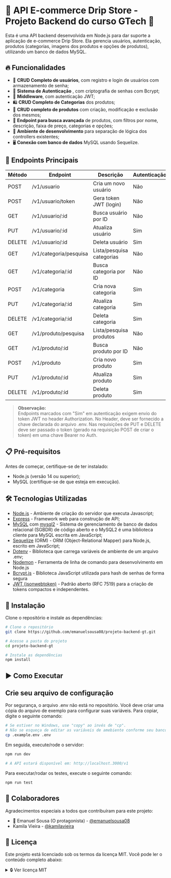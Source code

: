 # 🔌 API E-commerce Drip Store - Projeto Backend do curso GTech 🛒

Esta é uma API backend desenvolvida em Node.js para dar suporte a aplicação de e-commerce Drip Store. Ela gerencia usuários, autenticação, produtos (categorias, imagens dos produtos e opções de produtos), utilizando um banco de dados MySQL.

## 🔥 Funcionalidades

- 👤 **CRUD Completo de usuários**, com registro e login de usuários com armazenamento de senha;
- 🔐 **Sistema de Autenticação** , com criptografia de senhas com Bcrypt;
- 🔑 **Middleware**, com autenticação JWT;
- 🛍️ **CRUD Completo de Categorias** dos produtos;
- 👟 **CRUD completo de produtos** com criação, modificação e exclusão dos mesmos;
- 🔎 **Endpoint para busca avançada** de produtos, com filtros por nome, descrição, faixa de preço, categorias e opções;
- 🧩 **Ambiente de desenvolvimento** para separação de lógica dos controllers existentes;
- 🖥️ **Conexão com banco de dados** MySQL usando Sequelize.

## 📑 Endpoints Principais

| Método  | Endpoint                | Descrição                        | Autenticação |
|---------|-------------------------|----------------------------------|--------------|
| POST    | /v1/usuario             | Cria um novo usuário             | Não          |
| POST    | /v1/usuario/token       | Gera token JWT (login)           | Não          |
| GET     | /v1/usuario/:id         | Busca usuário por ID             | Não          |
| PUT     | /v1/usuario/:id         | Atualiza usuário                 | Sim          |
| DELETE  | /v1/usuario/:id         | Deleta usuário                   | Sim          |
| GET     | /v1/categoria/pesquisa  | Lista/pesquisa categorias        | Não          |
| GET     | /v1/categoria/:id       | Busca categoria por ID           | Não          |
| POST    | /v1/categoria           | Cria nova categoria              | Sim          |
| PUT     | /v1/categoria/:id       | Atualiza categoria               | Sim          |
| DELETE  | /v1/categoria/:id       | Deleta categoria                 | Sim          |
| GET     | /v1/produto/pesquisa    | Lista/pesquisa produtos          | Não          |
| GET     | /v1/produto/:id         | Busca produto por ID             | Não          |
| POST    | /v1/produto             | Cria novo produto                | Sim          |
| PUT     | /v1/produto/:id         | Atualiza produto                 | Sim          |
| DELETE  | /v1/produto/:id         | Deleta produto                   | Sim          |

> **Observação:**  
> Endpoints marcados com "Sim" em autenticação exigem envio do token JWT no header Authorization.
> No Header, deve ser fornecido a chave declarada do arquivo .env.
> Nas requisições de PUT e DELETE deve ser passado o token (gerado na requisição POST de criar o token) em uma chave Bearer no Auth.

## 📋 Pré-requisitos

Antes de começar, certifique-se de ter instalado:
- Node.js (versão 14 ou superior);
- MySQL (certifique-se de que esteja em execução).

## 🛠️ Tecnologias Utilizadas

- [Node.js](https://nodejs.org/) - Ambiente de criação do servidor que executa Javascript;
- [Express](https://expressjs.com/) - Framework web para construção de API;
- [MySQL](https://www.mysql.com/) com [mysql2](https://www.npmjs.com/package/mysql2) - Sistema de gerenciamento de banco de dados relacional (SGBDR) de código aberto e o MySQL2 é uma biblioteca cliente para MySQL escrita em JavaScript;
- [Sequelize](https://sequelize.org/) (ORM) - ORM (Object-Relational Mapper) para Node.js, escrito em JavaScript;
- [Dotenv](https://www.npmjs.com/package/dotenv) - Biblioteca que carrega variáveis de ambiente de um arquivo .env;
- [Nodemon](https://www.npmjs.com/package/nodemon) -  Ferramenta de linha de comando para desenvolvimento em Node.js
- [Bcrypt.js](https://www.npmjs.com/package/bcryptjs) - Biblioteca JavaScript utilizada para hash de senhas de forma segura
- [JWT (jsonwebtoken)](https://www.npmjs.com/package/jsonwebtoken) - Padrão aberto (RFC 7519) para a criação de tokens compactos e independentes.

## 🔧 Instalação

Clone o repositório e instale as dependências:

```bash
# Clone o repositório
git clone https://github.com/emanuelsousa08/projeto-backend-gt.git

# Acesse a pasta do projeto
cd projeto-backend-gt

# Instale as dependências
npm install
```
## ▶️ Como Executar

## Crie seu arquivo de configuração

Por segurança, o arquivo .env não está no repositório. Você deve criar uma cópia do arquivo de exemplo para configurar suas variáveis. Para copiar, digite o seguinte comando:

```bash
# Se estiver no Windows, use "copy" ao invés de "cp".
# Não se esqueça de editar as variáveis de amebiente conforme seu banco de dados
cp .example.env .env
```
Em seguida, execute/rode o servidor:

```bash
npm run dev

# A API estará disponível em: http://localhost.3000/v1
```
Para executar/rodar os testes, execute o seguinte comando:

```bash
npm run test
```

## 👥 Colaboradores

Agradecimentos especiais a todos que contribuíram para este projeto:

- 👑 Emanuel Sousa (O protagonista) - [@emanuelsousa08](https://github.com/emanuelsousa08)
- Kamila Vieira - [@kamilavieira](https://github.com/kamilavieira)

## 🧾 Licença

Este projeto está licenciado sob os termos da licença MIT.
Você pode ler o conteúdo completo abaixo:

<details>
<summary>🔒 Ver licença MIT</summary>
MIT License

Copyright (c) 2025 Emanuel Sousa

Permission is hereby granted, free of charge, to any person obtaining a copy
of this software and associated documentation files (the "Software"), to deal
in the Software without restriction, including without limitation the rights
to use, copy, modify, merge, publish, distribute, sublicense, and/or sell
copies of the Software, and to permit persons to whom the Software is
furnished to do so, subject to the following conditions:

The above copyright notice and this permission notice shall be included in all
copies or substantial portions of the Software.

THE SOFTWARE IS PROVIDED "AS IS", WITHOUT WARRANTY OF ANY KIND, EXPRESS OR
IMPLIED, INCLUDING BUT NOT LIMITED TO THE WARRANTIES OF MERCHANTABILITY,
FITNESS FOR A PARTICULAR PURPOSE AND NONINFRINGEMENT. IN NO EVENT SHALL THE
AUTHORS OR COPYRIGHT HOLDERS BE LIABLE FOR ANY CLAIM, DAMAGES OR OTHER
LIABILITY, WHETHER IN AN ACTION OF CONTRACT, TORT OR OTHERWISE, ARISING FROM,
OUT OF OR IN CONNECTION WITH THE SOFTWARE OR THE USE OR OTHER DEALINGS IN THE
SOFTWARE.

</details>
